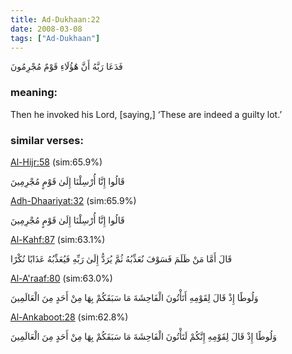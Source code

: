 ```yaml
---
title: Ad-Dukhaan:22
date: 2008-03-08
tags: ["Ad-Dukhaan"]
---
```

فَدَعَا رَبَّهُ أَنَّ هَٰؤُلَاءِ قَوْمٌ مُجْرِمُونَ
### meaning: 
Then he invoked his Lord, [saying,] ‘These are indeed a guilty lot.’
### similar verses: 

[Al-Hijr:58](/15/58) (sim:65.9%)

قَالُوا إِنَّا أُرْسِلْنَا إِلَىٰ قَوْمٍ مُجْرِمِينَ

[Adh-Dhaariyat:32](/51/32) (sim:65.9%)

قَالُوا إِنَّا أُرْسِلْنَا إِلَىٰ قَوْمٍ مُجْرِمِينَ

[Al-Kahf:87](/18/87) (sim:63.1%)

قَالَ أَمَّا مَنْ ظَلَمَ فَسَوْفَ نُعَذِّبُهُ ثُمَّ يُرَدُّ إِلَىٰ رَبِّهِ فَيُعَذِّبُهُ عَذَابًا نُكْرًا

[Al-A'raaf:80](/7/80) (sim:63.0%)

وَلُوطًا إِذْ قَالَ لِقَوْمِهِ أَتَأْتُونَ الْفَاحِشَةَ مَا سَبَقَكُمْ بِهَا مِنْ أَحَدٍ مِنَ الْعَالَمِينَ

[Al-Ankaboot:28](/29/28) (sim:62.8%)

وَلُوطًا إِذْ قَالَ لِقَوْمِهِ إِنَّكُمْ لَتَأْتُونَ الْفَاحِشَةَ مَا سَبَقَكُمْ بِهَا مِنْ أَحَدٍ مِنَ الْعَالَمِينَ
